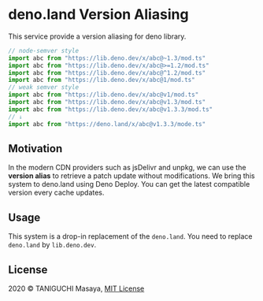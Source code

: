 # deno.land Version Aliasing

This service provide a version aliasing for deno library.

```typescript
// node-semver style
import abc from "https://lib.deno.dev/x/abc@~1.3/mod.ts"
import abc from "https://lib.deno.dev/x/abc@>=1.2/mod.ts"
import abc from "https://lib.deno.dev/x/abc@^1.2/mod.ts"
import abc from "https://lib.deno.dev/x/abc@1/mod.ts"
// weak semver style
import abc from "https://lib.deno.dev/x/abc@v1/mod.ts"
import abc from "https://lib.deno.dev/x/abc@v1.3/mod.ts"
import abc from "https://lib.deno.dev/x/abc@v1.3.3/mod.ts"
// ↓
import abc from "https://deno.land/x/abc@v1.3.3/mode.ts"
```

## Motivation

In the modern CDN providers such as jsDelivr and unpkg, we can use the __version alias__ to retrieve a patch update without modifications. We bring this system to deno.land using Deno Deploy. You can get the latest compatible version every cache updates.

## Usage

This system is a drop-in replacement of the `deno.land`.
You need to replace `deno.land` by `lib.deno.dev`.

## License

2020 &copy; TANIGUCHI Masaya, [MIT License](https://masaya.mit-license.org)
